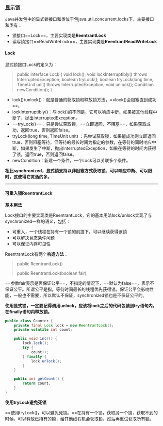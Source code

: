 ### 显示锁

Java并发包中的显式锁接口和类位于包java.util.concurrent.locks下，主要接口和类有：

- 锁接口==Lock==，主要实现类是**ReentrantLock**
- 读写锁接口==ReadWriteLock==，主要实现类是**ReentrantReadWriteLock**

#### Lock

显式锁接口Lock的定义为：

>public interface Lock {
>    void lock();
>    void lockInterruptibly() throws InterruptedException;
>    boolean tryLock();
>    boolean tryLock(long time, TimeUnit unit) throws InterruptedException;
>    void unlock();
>    Condition newCondition();
>}

- lock()/unlock()：就是普通的获取锁和释放锁方法，==lock()会阻塞直到成功==。
- lockInterruptibly()：与lock()的不同是，它可以响应中断，如果被其他线程中断了，抛出InterruptedException。
- ==tryLock()==：只是尝试获取锁，==立即返回，不阻塞==，如果获取成功，返回true，否则返回false。
- tryLock(long time, TimeUnit unit) ：先尝试获取锁，如果能成功则立即返回true，否则阻塞等待，但等待的最长时间为指定的参数，在等待的同时响应中断，如果发生了中断，抛出InterruptedException，如果在等待的时间内获得了锁，返回true，否则返回false。
- newCondition：新建一个条件，一个Lock可以关联多个条件。

**相比synchronized，显式锁支持以非阻塞方式获取锁、可以响应中断、可以限时，这使得它灵活的多。**

******

#### 可重入锁ReentrantLock

**基本用法**

Lock接口的主要实现类是ReentrantLock，它的基本用法lock/unlock实现了与synchronized一样的语义，包括：

- 可重入，一个线程在持有一个锁的前提下，可以继续获得该锁
- 可以解决竞态条件问题
- 可以保证内存可见性

ReentrantLock有两个**构造方法**：

>public ReentrantLock()
>
>public ReentrantLock(boolean fair) 

==参数fair表示是否保证公平==，不指定的情况下，==默认为false==，表示不保证公平。所谓公平是指，等待时间最长的线程优先获得锁。保证公平会影响性能，一般也不需要，所以默认不保证，synchronized锁也是不保证公平的。

**使用显式锁，一定要记得调用unlock，应该将lock之后的代码包装到try语句内，在finally语句内释放锁。**

```java
public class Counter {
    private final Lock lock = new ReentrantLock();
    private volatile int count;

    public void incr() {
        lock.lock();
        try {
            count++;
        } finally {
            lock.unlock();
        }
    }

    public int getCount() {
        return count;
    }
}
```

**使用tryLock避免死锁**

==使用tryLock()，可以避免死锁。==在持有一个锁，获取另一个锁，获取不到的时候，可以释放已持有的锁，给其他线程机会获取锁，然后再重试获取所有锁。


